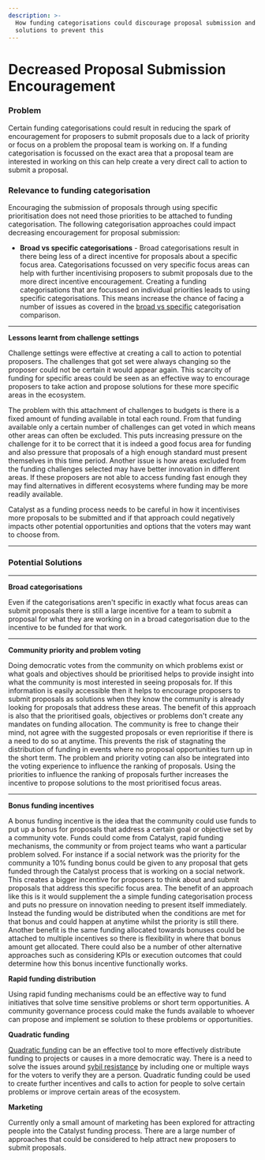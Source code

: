 ```yaml
---
description: >-
  How funding categorisations could discourage proposal submission and potential
  solutions to prevent this
---
```


# Decreased Proposal Submission Encouragement

### Problem

Certain funding categorisations could result in reducing the spark of encouragement for proposers to submit proposals due to a lack of priority or focus on a problem the proposal team is working on. If a funding categorisation is focussed on the exact area that a proposal team are interested in working on this can help create a very direct call to action to submit a proposal.



### **Relevance to funding categorisation**

Encouraging the submission of proposals through using specific prioritisation does not need those priorities to be attached to funding categorisation. The following categorisation approaches could impact decreasing encouragement for proposal submission:

* **Broad vs specific categorisations** - Broad categorisations result in there being less of a direct incentive for proposals about a specific focus area. Categorisations focussed on very specific focus areas can help with further incentivising proposers to submit proposals due to the more direct incentive encouragement. Creating a funding categorisations that are focussed on individual priorities leads to using specific categorisations. This means increase the chance of facing a number of issues as covered in the [broad vs specific](../../approaches/broad-vs-specific-categorisations.md) categorisation comparison.

****

**Lessons learnt from challenge settings**

Challenge settings were effective at creating a call to action to potential proposers. The challenges that got set were always changing so the proposer could not be certain it would appear again. This scarcity of funding for specific areas could be seen as an effective way to encourage proposers to take action and propose solutions for these more specific areas in the ecosystem.

The problem with this attachment of challenges to budgets is there is a fixed amount of funding available in total each round. From that funding available only a certain number of challenges can get voted in which means other areas can often be excluded. This puts increasing pressure on the challenge for it to be correct that it is indeed a good focus area for funding and also pressure that proposals of a high enough standard must present themselves in this time period. Another issue is how areas excluded from the funding challenges selected may have better innovation in different areas. If these proposers are not able to access funding fast enough they may find alternatives in different ecosystems where funding may be more readily available.

Catalyst as a funding process needs to be careful in how it incentivises more proposals to be submitted and if that approach could negatively impacts other potential opportunities and options that the voters may want to choose from.

****

### **Potential Solutions**

****

**Broad categorisations**

Even if the categorisations aren't specific in exactly what focus areas can submit proposals there is still a large incentive for a team to submit a proposal for what they are working on in a broad categorisation due to the incentive to be funded for that work.

****

**Community priority and problem voting**

Doing democratic votes from the community on which problems exist or what goals and objectives should be prioritised helps to provide insight into what the community is most interested in seeing proposals for. If this information is easily accessible then it helps to encourage proposers to submit proposals as solutions when they know the community is already looking for proposals that address these areas. The benefit of this approach is also that the prioritised goals, objectives or problems don't create any mandates on funding allocation. The community is free to change their mind, not agree with the suggested proposals or even reprioritise if there is a need to do so at anytime. This prevents the risk of stagnating the distribution of funding in events where no proposal opportunities turn up in the short term. The problem and priority voting can also be integrated into the voting experience to influence the ranking of proposals. Using the priorities to influence the ranking of proposals further increases the incentive to propose solutions to the most prioritised focus areas.

****

**Bonus funding incentives**

A bonus funding incentive is the idea that the community could use funds to put up a bonus for proposals that address a certain goal or objective set by a community vote. Funds could come from Catalyst, rapid funding mechanisms, the community or from project teams who want a particular problem solved. For instance if a social network was the priority for the community a 10% funding bonus could be given to any proposal that gets funded through the Catalyst process that is working on a social network. This creates a bigger incentive for proposers to think about and submit proposals that address this specific focus area. The benefit of an approach like this is it would supplement the a simple funding categorisation process and puts no pressure on innovation needing to present itself immediately. Instead the funding would be distributed when the conditions are met for that bonus and could happen at anytime whilst the priority is still there. Another benefit is the same funding allocated towards bonuses could be attached to multiple incentives so there is flexibility in where that bonus amount get allocated. There could also be a number of other alternative approaches such as considering KPIs or execution outcomes that could determine how this bonus incentive functionally works.



**Rapid funding distribution**

Using rapid funding mechanisms could be an effective way to fund initiatives that solve time sensitive problems or short term opportunities. A community governance process could make the funds available to whoever can propose and implement se solution to these problems or opportunities.



**Quadratic funding**

[Quadratic funding](https://wtfisqf.com/) can be an effective tool to more effectively distribute funding to projects or causes in a more democratic way. There is a need to solve the issues around [sybil resistance](https://en.wikipedia.org/wiki/Sybil\_attack) by including one or multiple ways for the voters to verify they are a person. Quadratic funding could be used to create further incentives and calls to action for people to solve certain problems or improve certain areas of the ecosystem.



**Marketing**

Currently only a small amount of marketing has been explored for attracting people into the Catalyst funding process. There are a large number of approaches that could be considered to help attract new proposers to submit proposals.
